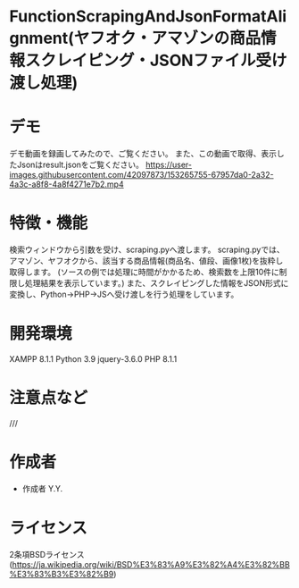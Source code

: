 # FunctionScrapingAndJsonFormatAlignment(ヤフオク・アマゾンの商品情報スクレイピング・JSONファイル受け渡し処理)

# デモ
デモ動画を録画してみたので、ご覧ください。
また、この動画で取得、表示したJsonはresult.jsonをご覧ください。
https://user-images.githubusercontent.com/42097873/153265755-67957da0-2a32-4a3c-a8f8-4a8f4271e7b2.mp4

# 特徴・機能
検索ウィンドウから引数を受け、scraping.pyへ渡します。
scraping.pyでは、アマゾン、ヤフオクから、該当する商品情報(商品名、値段、画像1枚)を抜粋し取得します。
(ソースの例では処理に時間がかかるため、検索数を上限10件に制限し処理結果を表示しています。)
また、スクレイピングした情報をJSON形式に変換し、Python→PHP→JSへ受け渡しを行う処理をしています。

# 開発環境
XAMPP 8.1.1
Python 3.9
jquery-3.6.0
PHP 8.1.1

# 注意点など
///

# 作成者
* 作成者 Y.Y.

# ライセンス
2条項BSDライセンス(https://ja.wikipedia.org/wiki/BSD%E3%83%A9%E3%82%A4%E3%82%BB%E3%83%B3%E3%82%B9)
